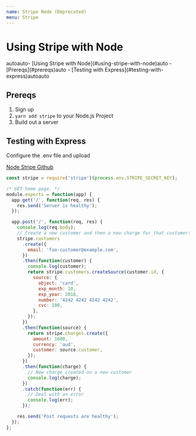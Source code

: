 ```yaml
---
name: Stripe Node (Deprecated)
menu: Stripe
---
```


# Using Stripe with Node

<!-- TOC -->autoauto- [Using Stripe with Node](#using-stripe-with-node)auto  - [Prereqs](#prereqs)auto  - [Testing with Express](#testing-with-express)autoauto<!-- /TOC -->

## Prereqs

1.  Sign up
2.  `yarn add stripe` to your Node.js Project
3.  Build out a server

## Testing with Express

Configure the .env file and upload

[Node Stripe Github](https://github.com/stripe/stripe-node)

```javascript
const stripe = require('stripe')(process.env.STRIPE_SECRET_KEY);

/* GET home page. */
module.exports = function(app) {
  app.get('/', function(req, res) {
    res.send('Server is healthy');
  });

  app.post('/', function(req, res) {
    console.log(req.body);
    // Create a new customer and then a new charge for that customer:
    stripe.customers
      .create({
        email: 'foo-customer@example.com',
      })
      .then(function(customer) {
        console.log(customer);
        return stripe.customers.createSource(customer.id, {
          source: {
            object: 'card',
            exp_month: 10,
            exp_year: 2018,
            number: '4242 4242 4242 4242',
            cvc: 100,
          },
        });
      })
      .then(function(source) {
        return stripe.charges.create({
          amount: 1600,
          currency: 'aud',
          customer: source.customer,
        });
      })
      .then(function(charge) {
        // New charge created on a new customer
        console.log(charge);
      })
      .catch(function(err) {
        // Deal with an error
        console.log(err);
      });

    res.send('Post requests are healthy');
  });
};
```
